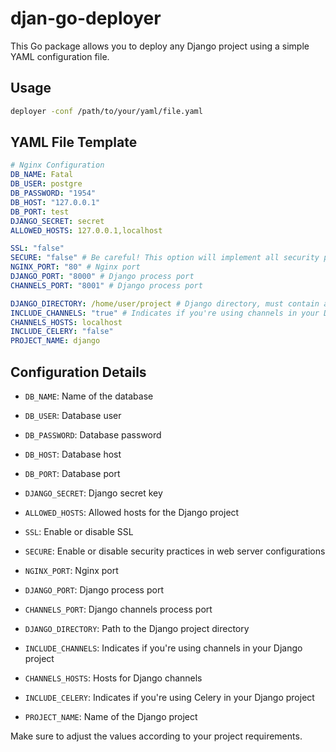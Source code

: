 # djan-go-deployer

This Go package allows you to deploy any Django project using a simple YAML configuration file.

## Usage

```bash
deployer -conf /path/to/your/yaml/file.yaml
```

## YAML File Template

```yaml
# Nginx Configuration
DB_NAME: Fatal
DB_USER: postgre
DB_PASSWORD: "1954"
DB_HOST: "127.0.0.1"
DB_PORT: test
DJANGO_SECRET: secret
ALLOWED_HOSTS: 127.0.0.1,localhost

SSL: "false"
SECURE: "false" # Be careful! This option will implement all security practices and settings in your web server configurations
NGINX_PORT: "80" # Nginx port
DJANGO_PORT: "8000" # Django process port
CHANNELS_PORT: "8001" # Django process port

DJANGO_DIRECTORY: /home/user/project # Django directory, must contain a requirements.txt file
INCLUDE_CHANNELS: "true" # Indicates if you're using channels in your Django project
CHANNELS_HOSTS: localhost
INCLUDE_CELERY: "false"
PROJECT_NAME: django
```

## Configuration Details

- `DB_NAME`: Name of the database
- `DB_USER`: Database user
- `DB_PASSWORD`: Database password
- `DB_HOST`: Database host
- `DB_PORT`: Database port
- `DJANGO_SECRET`: Django secret key
- `ALLOWED_HOSTS`: Allowed hosts for the Django project

- `SSL`: Enable or disable SSL
- `SECURE`: Enable or disable security practices in web server configurations
- `NGINX_PORT`: Nginx port
- `DJANGO_PORT`: Django process port
- `CHANNELS_PORT`: Django channels process port

- `DJANGO_DIRECTORY`: Path to the Django project directory
- `INCLUDE_CHANNELS`: Indicates if you're using channels in your Django project
- `CHANNELS_HOSTS`: Hosts for Django channels
- `INCLUDE_CELERY`: Indicates if you're using Celery in your Django project
- `PROJECT_NAME`: Name of the Django project

Make sure to adjust the values according to your project requirements.
